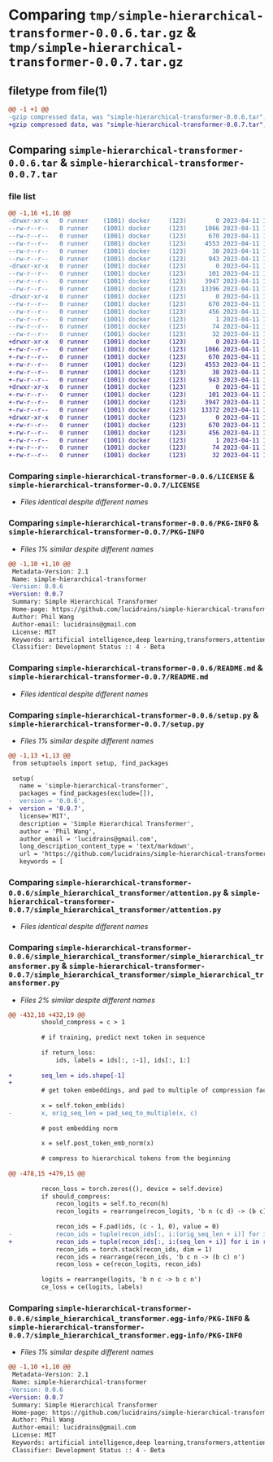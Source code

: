 # Comparing `tmp/simple-hierarchical-transformer-0.0.6.tar.gz` & `tmp/simple-hierarchical-transformer-0.0.7.tar.gz`

## filetype from file(1)

```diff
@@ -1 +1 @@
-gzip compressed data, was "simple-hierarchical-transformer-0.0.6.tar", last modified: Tue Apr 11 19:33:34 2023, max compression
+gzip compressed data, was "simple-hierarchical-transformer-0.0.7.tar", last modified: Tue Apr 11 19:36:07 2023, max compression
```

## Comparing `simple-hierarchical-transformer-0.0.6.tar` & `simple-hierarchical-transformer-0.0.7.tar`

### file list

```diff
@@ -1,16 +1,16 @@
-drwxr-xr-x   0 runner    (1001) docker     (123)        0 2023-04-11 19:33:34.708804 simple-hierarchical-transformer-0.0.6/
--rw-r--r--   0 runner    (1001) docker     (123)     1066 2023-04-11 19:33:21.000000 simple-hierarchical-transformer-0.0.6/LICENSE
--rw-r--r--   0 runner    (1001) docker     (123)      670 2023-04-11 19:33:34.708804 simple-hierarchical-transformer-0.0.6/PKG-INFO
--rw-r--r--   0 runner    (1001) docker     (123)     4553 2023-04-11 19:33:21.000000 simple-hierarchical-transformer-0.0.6/README.md
--rw-r--r--   0 runner    (1001) docker     (123)       38 2023-04-11 19:33:34.708804 simple-hierarchical-transformer-0.0.6/setup.cfg
--rw-r--r--   0 runner    (1001) docker     (123)      943 2023-04-11 19:33:21.000000 simple-hierarchical-transformer-0.0.6/setup.py
-drwxr-xr-x   0 runner    (1001) docker     (123)        0 2023-04-11 19:33:34.708804 simple-hierarchical-transformer-0.0.6/simple_hierarchical_transformer/
--rw-r--r--   0 runner    (1001) docker     (123)      101 2023-04-11 19:33:21.000000 simple-hierarchical-transformer-0.0.6/simple_hierarchical_transformer/__init__.py
--rw-r--r--   0 runner    (1001) docker     (123)     3947 2023-04-11 19:33:21.000000 simple-hierarchical-transformer-0.0.6/simple_hierarchical_transformer/attention.py
--rw-r--r--   0 runner    (1001) docker     (123)    13396 2023-04-11 19:33:21.000000 simple-hierarchical-transformer-0.0.6/simple_hierarchical_transformer/simple_hierarchical_transformer.py
-drwxr-xr-x   0 runner    (1001) docker     (123)        0 2023-04-11 19:33:34.708804 simple-hierarchical-transformer-0.0.6/simple_hierarchical_transformer.egg-info/
--rw-r--r--   0 runner    (1001) docker     (123)      670 2023-04-11 19:33:34.000000 simple-hierarchical-transformer-0.0.6/simple_hierarchical_transformer.egg-info/PKG-INFO
--rw-r--r--   0 runner    (1001) docker     (123)      456 2023-04-11 19:33:34.000000 simple-hierarchical-transformer-0.0.6/simple_hierarchical_transformer.egg-info/SOURCES.txt
--rw-r--r--   0 runner    (1001) docker     (123)        1 2023-04-11 19:33:34.000000 simple-hierarchical-transformer-0.0.6/simple_hierarchical_transformer.egg-info/dependency_links.txt
--rw-r--r--   0 runner    (1001) docker     (123)       74 2023-04-11 19:33:34.000000 simple-hierarchical-transformer-0.0.6/simple_hierarchical_transformer.egg-info/requires.txt
--rw-r--r--   0 runner    (1001) docker     (123)       32 2023-04-11 19:33:34.000000 simple-hierarchical-transformer-0.0.6/simple_hierarchical_transformer.egg-info/top_level.txt
+drwxr-xr-x   0 runner    (1001) docker     (123)        0 2023-04-11 19:36:07.599089 simple-hierarchical-transformer-0.0.7/
+-rw-r--r--   0 runner    (1001) docker     (123)     1066 2023-04-11 19:35:57.000000 simple-hierarchical-transformer-0.0.7/LICENSE
+-rw-r--r--   0 runner    (1001) docker     (123)      670 2023-04-11 19:36:07.595089 simple-hierarchical-transformer-0.0.7/PKG-INFO
+-rw-r--r--   0 runner    (1001) docker     (123)     4553 2023-04-11 19:35:57.000000 simple-hierarchical-transformer-0.0.7/README.md
+-rw-r--r--   0 runner    (1001) docker     (123)       38 2023-04-11 19:36:07.599089 simple-hierarchical-transformer-0.0.7/setup.cfg
+-rw-r--r--   0 runner    (1001) docker     (123)      943 2023-04-11 19:35:57.000000 simple-hierarchical-transformer-0.0.7/setup.py
+drwxr-xr-x   0 runner    (1001) docker     (123)        0 2023-04-11 19:36:07.595089 simple-hierarchical-transformer-0.0.7/simple_hierarchical_transformer/
+-rw-r--r--   0 runner    (1001) docker     (123)      101 2023-04-11 19:35:57.000000 simple-hierarchical-transformer-0.0.7/simple_hierarchical_transformer/__init__.py
+-rw-r--r--   0 runner    (1001) docker     (123)     3947 2023-04-11 19:35:57.000000 simple-hierarchical-transformer-0.0.7/simple_hierarchical_transformer/attention.py
+-rw-r--r--   0 runner    (1001) docker     (123)    13372 2023-04-11 19:35:57.000000 simple-hierarchical-transformer-0.0.7/simple_hierarchical_transformer/simple_hierarchical_transformer.py
+drwxr-xr-x   0 runner    (1001) docker     (123)        0 2023-04-11 19:36:07.595089 simple-hierarchical-transformer-0.0.7/simple_hierarchical_transformer.egg-info/
+-rw-r--r--   0 runner    (1001) docker     (123)      670 2023-04-11 19:36:07.000000 simple-hierarchical-transformer-0.0.7/simple_hierarchical_transformer.egg-info/PKG-INFO
+-rw-r--r--   0 runner    (1001) docker     (123)      456 2023-04-11 19:36:07.000000 simple-hierarchical-transformer-0.0.7/simple_hierarchical_transformer.egg-info/SOURCES.txt
+-rw-r--r--   0 runner    (1001) docker     (123)        1 2023-04-11 19:36:07.000000 simple-hierarchical-transformer-0.0.7/simple_hierarchical_transformer.egg-info/dependency_links.txt
+-rw-r--r--   0 runner    (1001) docker     (123)       74 2023-04-11 19:36:07.000000 simple-hierarchical-transformer-0.0.7/simple_hierarchical_transformer.egg-info/requires.txt
+-rw-r--r--   0 runner    (1001) docker     (123)       32 2023-04-11 19:36:07.000000 simple-hierarchical-transformer-0.0.7/simple_hierarchical_transformer.egg-info/top_level.txt
```

### Comparing `simple-hierarchical-transformer-0.0.6/LICENSE` & `simple-hierarchical-transformer-0.0.7/LICENSE`

 * *Files identical despite different names*

### Comparing `simple-hierarchical-transformer-0.0.6/PKG-INFO` & `simple-hierarchical-transformer-0.0.7/PKG-INFO`

 * *Files 1% similar despite different names*

```diff
@@ -1,10 +1,10 @@
 Metadata-Version: 2.1
 Name: simple-hierarchical-transformer
-Version: 0.0.6
+Version: 0.0.7
 Summary: Simple Hierarchical Transformer
 Home-page: https://github.com/lucidrains/simple-hierarchical-transformer
 Author: Phil Wang
 Author-email: lucidrains@gmail.com
 License: MIT
 Keywords: artificial intelligence,deep learning,transformers,attention mechanism,hierarchical
 Classifier: Development Status :: 4 - Beta
```

### Comparing `simple-hierarchical-transformer-0.0.6/README.md` & `simple-hierarchical-transformer-0.0.7/README.md`

 * *Files identical despite different names*

### Comparing `simple-hierarchical-transformer-0.0.6/setup.py` & `simple-hierarchical-transformer-0.0.7/setup.py`

 * *Files 1% similar despite different names*

```diff
@@ -1,13 +1,13 @@
 from setuptools import setup, find_packages
 
 setup(
   name = 'simple-hierarchical-transformer',
   packages = find_packages(exclude=[]),
-  version = '0.0.6',
+  version = '0.0.7',
   license='MIT',
   description = 'Simple Hierarchical Transformer',
   author = 'Phil Wang',
   author_email = 'lucidrains@gmail.com',
   long_description_content_type = 'text/markdown',
   url = 'https://github.com/lucidrains/simple-hierarchical-transformer',
   keywords = [
```

### Comparing `simple-hierarchical-transformer-0.0.6/simple_hierarchical_transformer/attention.py` & `simple-hierarchical-transformer-0.0.7/simple_hierarchical_transformer/attention.py`

 * *Files identical despite different names*

### Comparing `simple-hierarchical-transformer-0.0.6/simple_hierarchical_transformer/simple_hierarchical_transformer.py` & `simple-hierarchical-transformer-0.0.7/simple_hierarchical_transformer/simple_hierarchical_transformer.py`

 * *Files 2% similar despite different names*

```diff
@@ -432,18 +432,19 @@
         should_compress = c > 1
 
         # if training, predict next token in sequence
 
         if return_loss:
             ids, labels = ids[:, :-1], ids[:, 1:]
 
+        seq_len = ids.shape[-1]
+
         # get token embeddings, and pad to multiple of compression factor
 
         x = self.token_emb(ids)
-        x, orig_seq_len = pad_seq_to_multiple(x, c)
 
         # post embedding norm
 
         x = self.post_token_emb_norm(x)
 
         # compress to hierarchical tokens from the beginning
 
@@ -478,15 +479,15 @@
 
         recon_loss = torch.zeros((), device = self.device)
         if should_compress:
             recon_logits = self.to_recon(h)
             recon_logits = rearrange(recon_logits, 'b n (c d) -> (b c) d n', c = c)
 
             recon_ids = F.pad(ids, (c - 1, 0), value = 0)
-            recon_ids = tuple(recon_ids[:, i:(orig_seq_len + i)] for i in range(c))
+            recon_ids = tuple(recon_ids[:, i:(seq_len + i)] for i in range(c))
             recon_ids = torch.stack(recon_ids, dim = 1)
             recon_ids = rearrange(recon_ids, 'b c n -> (b c) n')
             recon_loss = ce(recon_logits, recon_ids)
 
         logits = rearrange(logits, 'b n c -> b c n')
         ce_loss = ce(logits, labels)
```

### Comparing `simple-hierarchical-transformer-0.0.6/simple_hierarchical_transformer.egg-info/PKG-INFO` & `simple-hierarchical-transformer-0.0.7/simple_hierarchical_transformer.egg-info/PKG-INFO`

 * *Files 1% similar despite different names*

```diff
@@ -1,10 +1,10 @@
 Metadata-Version: 2.1
 Name: simple-hierarchical-transformer
-Version: 0.0.6
+Version: 0.0.7
 Summary: Simple Hierarchical Transformer
 Home-page: https://github.com/lucidrains/simple-hierarchical-transformer
 Author: Phil Wang
 Author-email: lucidrains@gmail.com
 License: MIT
 Keywords: artificial intelligence,deep learning,transformers,attention mechanism,hierarchical
 Classifier: Development Status :: 4 - Beta
```

